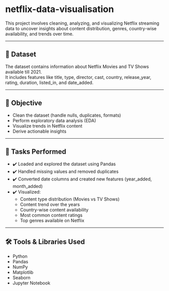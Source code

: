 # netflix-data-visualisation
This project involves cleaning, analyzing, and visualizing Netflix streaming data to uncover insights about content distribution, genres, country-wise availability, and trends over time.

---

## 📁 Dataset

The dataset contains information about Netflix Movies and TV Shows available till 2021.  
It includes features like title, type, director, cast, country, release_year, rating, duration, listed_in, and date_added.

---

## 🎯 Objective

- Clean the dataset (handle nulls, duplicates, formats)
- Perform exploratory data analysis (EDA)
- Visualize trends in Netflix content
- Derive actionable insights

---

## 📌 Tasks Performed

- ✔️ Loaded and explored the dataset using Pandas
- ✔️ Handled missing values and removed duplicates
- ✔️ Converted date columns and created new features (year_added, month_added)
- ✔️ Visualized:
  - Content type distribution (Movies vs TV Shows)
  - Content trend over the years
  - Country-wise content availability
  - Most common content ratings
  - Top genres available on Netflix

---

## 🛠️ Tools & Libraries Used

- Python  
- Pandas  
- NumPy  
- Matplotlib  
- Seaborn  
- Jupyter Notebook
